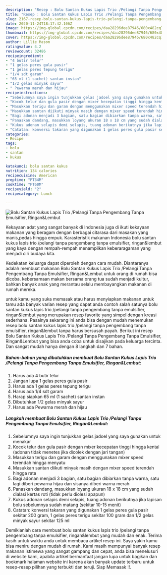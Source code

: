 ```yaml
---
description: "Resep : Bolu Santan Kukus Lapis Trio /Pelangi Tanpa Pengembang Tanpa Emulsifier, Ringan&amp;amp;Lembut Sempurna"
title: "Resep : Bolu Santan Kukus Lapis Trio /Pelangi Tanpa Pengembang Tanpa Emulsifier, Ringan&amp;amp;Lembut Sempurna"
slug: 2167-resep-bolu-santan-kukus-lapis-trio-pelangi-tanpa-pengembang-tanpa-emulsifier-ringan-and-amp-lembut-sempurna
date: 2020-11-24T18:17:42.106Z
image: https://img-global.cpcdn.com/recipes/daa28296dee87946/680x482cq70/bolu-santan-kukus-lapis-trio-pelangi-tanpa-pengembang-tanpa-emulsifier-ringanlembut-foto-resep-utama.jpg
thumbnail: https://img-global.cpcdn.com/recipes/daa28296dee87946/680x482cq70/bolu-santan-kukus-lapis-trio-pelangi-tanpa-pengembang-tanpa-emulsifier-ringanlembut-foto-resep-utama.jpg
cover: https://img-global.cpcdn.com/recipes/daa28296dee87946/680x482cq70/bolu-santan-kukus-lapis-trio-pelangi-tanpa-pengembang-tanpa-emulsifier-ringanlembut-foto-resep-utama.jpg
author: Lillie Mason
ratingvalue: 4.2
reviewcount: 32486
recipeingredient:
- "4 butir telur"
- "1 gelas peres gula pasir"
- "1 gelas peres tepung terigu"
- "1/4 sdt garam"
- "65 ml (1 sachet) santan instan"
- "1/2 gelas minyak sayur"
- " Pewarna merah dan hijau"
recipeinstructions:
- "Sebelumnya saya ingin tunjukkan gelas jadoel yang saya gunakan untuk menakar"
- "Kocok telur dan gula pasir dengan mixer kecepatan tinggi hingga kental (adonan tidak menetes jika dicolek dengan jari tangan)"
- "Masukkan terigu dan garam dengan menggunakan mixer speed terendah hingga menyatu"
- "Masukkan santan diikuti minyak masih dengan mixer speed terendah hingga rata"
- "Bagi adonan menjadi 3 bagian, satu bagian dibiarkan tanpa warna, satu lagi diberi pewarna hijau dan sisanya diberi warna merah"
- "Panaskan dandang, masukkan loyang ukuran 18 x 18 cm yang sudah dialasi kertas roti (tidak perlu diolesi apapun)"
- "Kukus adonan selapis demi selapis, tuang adonan berikutnya jika lapisan bolu sebelumnya sudah matang (sekitar 10-15 menit)"
- "Catatan: konversi takaran yang digunakan 1 gelas peres gula pasir sekitar 200 gram, 1 gelas peres terigu sekitar 100 gram dan 1/2 gelas minyak sayur sekitar 125 ml"
categories:
- Recipe
tags:
- bolu
- santan
- kukus

katakunci: bolu santan kukus 
nutrition: 134 calories
recipecuisine: American
preptime: "PT34M"
cooktime: "PT60M"
recipeyield: "2"
recipecategory: Lunch

---
```



![Bolu Santan Kukus Lapis Trio /Pelangi Tanpa Pengembang Tanpa Emulsifier, Ringan&amp;Lembut](https://img-global.cpcdn.com/recipes/daa28296dee87946/680x482cq70/bolu-santan-kukus-lapis-trio-pelangi-tanpa-pengembang-tanpa-emulsifier-ringanlembut-foto-resep-utama.jpg)

Kekayaan adat yang sangat banyak di Indonesia juga di ikuti kekayaan makanan yang beragam dengan berbagai citarasa dari masakan yang manis,pedas hingga empuk. Karasteristik makanan Indonesia bolu santan kukus lapis trio /pelangi tanpa pengembang tanpa emulsifier, ringan&amp;lembut yang kaya dengan rempah-rempah menampilkan keberaragaman yang menjadi ciri budaya kita.


Kedekatan keluarga dapat diperoleh dengan cara mudah. Diantaranya adalah membuat makanan Bolu Santan Kukus Lapis Trio /Pelangi Tanpa Pengembang Tanpa Emulsifier, Ringan&amp;Lembut untuk orang di rumah bisa dicoba. kebersamaan makan bersama orang tua sudah menjadi kultur, bahkan banyak anak yang merantau selalu membayangkan makanan di rumah mereka.



untuk kamu yang suka memasak atau harus menyiapkan makanan untuk tamu ada banyak varian resep yang dapat anda contoh salah satunya bolu santan kukus lapis trio /pelangi tanpa pengembang tanpa emulsifier, ringan&amp;lembut yang merupakan resep favorite yang simpel dengan kreasi sederhana. Pasalnya sekarang ini anda bisa dengan mudah menemukan resep bolu santan kukus lapis trio /pelangi tanpa pengembang tanpa emulsifier, ringan&amp;lembut tanpa harus bersusah payah.
Berikut ini resep Bolu Santan Kukus Lapis Trio /Pelangi Tanpa Pengembang Tanpa Emulsifier, Ringan&amp;Lembut yang bisa anda coba untuk disajikan pada keluarga tercinta. Dan sangat mudah hanya dengan 8 langkah dan 7 bahan.


<!--inarticleads1-->

##### Bahan-bahan yang dibutuhkan membuat Bolu Santan Kukus Lapis Trio /Pelangi Tanpa Pengembang Tanpa Emulsifier, Ringan&amp;Lembut:

1. Harus ada 4 butir telur
1. Jangan lupa 1 gelas peres gula pasir
1. Harus ada 1 gelas peres tepung terigu
1. Harus ada 1/4 sdt garam
1. Harap siapkan 65 ml (1 sachet) santan instan
1. Dibutuhkan 1/2 gelas minyak sayur
1. Harus ada  Pewarna merah dan hijau




<!--inarticleads2-->

##### Langkah membuat  Bolu Santan Kukus Lapis Trio /Pelangi Tanpa Pengembang Tanpa Emulsifier, Ringan&amp;Lembut:

1. Sebelumnya saya ingin tunjukkan gelas jadoel yang saya gunakan untuk menakar
1. Kocok telur dan gula pasir dengan mixer kecepatan tinggi hingga kental (adonan tidak menetes jika dicolek dengan jari tangan)
1. Masukkan terigu dan garam dengan menggunakan mixer speed terendah hingga menyatu
1. Masukkan santan diikuti minyak masih dengan mixer speed terendah hingga rata
1. Bagi adonan menjadi 3 bagian, satu bagian dibiarkan tanpa warna, satu lagi diberi pewarna hijau dan sisanya diberi warna merah
1. Panaskan dandang, masukkan loyang ukuran 18 x 18 cm yang sudah dialasi kertas roti (tidak perlu diolesi apapun)
1. Kukus adonan selapis demi selapis, tuang adonan berikutnya jika lapisan bolu sebelumnya sudah matang (sekitar 10-15 menit)
1. Catatan: konversi takaran yang digunakan 1 gelas peres gula pasir sekitar 200 gram, 1 gelas peres terigu sekitar 100 gram dan 1/2 gelas minyak sayur sekitar 125 ml




Demikianlah cara membuat bolu santan kukus lapis trio /pelangi tanpa pengembang tanpa emulsifier, ringan&amp;lembut yang mudah dan enak. Terima kasih untuk waktu anda untuk membaca artikel resep ini. Saya yakin kamu bisa meniru dengan mudah di rumah. Kami masih mempunyai banyak resep makanan istimewa yang sangat gampang dan cepat, anda bisa menelusuri di website kami, apabila artikel bermanfaat jangan lupa untuk bagikan dan bookmark halaman website ini karena akan banyak update terbaru untuk resep-resep pilihan yang terbukti dan teruji. Siap Memasak !!. 
